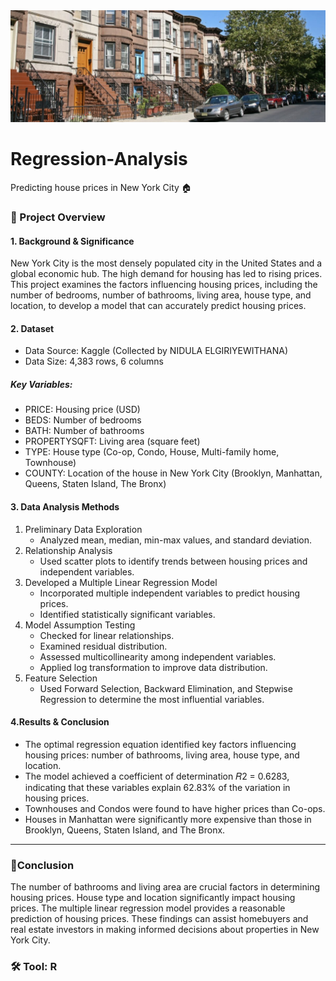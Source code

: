 <div id="header" align="center">
 <img src="https://github.com/paweenachodpaseart/Linear-Regression-Analysis/blob/main/NewYork%20House.jpg?raw=true"width="900"/>
</div>

# Regression-Analysis
Predicting house prices in New York City 🏠

### 📌 Project Overview 
#### 1. Background & Significance
New York City is the most densely populated city in the United States and a global economic hub. The high demand for housing has led to rising prices. This project examines the factors influencing housing prices, including the number of bedrooms, number of bathrooms, living area, house type, and location, to develop a model that can accurately predict housing prices.

#### 2. Dataset
- Data Source: Kaggle (Collected by NIDULA ELGIRIYEWITHANA)
- Data Size: 4,383 rows, 6 columns
##### Key Variables:
- PRICE: Housing price (USD)
- BEDS: Number of bedrooms
- BATH: Number of bathrooms
- PROPERTYSQFT: Living area (square feet)
- TYPE: House type (Co-op, Condo, House, Multi-family home, Townhouse)
- COUNTY: Location of the house in New York City (Brooklyn, Manhattan, Queens, Staten Island, The Bronx)

#### 3. Data Analysis Methods
  1. Preliminary Data Exploration
     - Analyzed mean, median, min-max values, and standard deviation.
  2. Relationship Analysis
     - Used scatter plots to identify trends between housing prices and independent variables.
  3. Developed a Multiple Linear Regression Model
     - Incorporated multiple independent variables to predict housing prices.
     - Identified statistically significant variables.
  4. Model Assumption Testing
     - Checked for linear relationships.
     - Examined residual distribution.
     - Assessed multicollinearity among independent variables.
     - Applied log transformation to improve data distribution.
  5. Feature Selection
     - Used Forward Selection, Backward Elimination, and Stepwise Regression to determine the most influential variables.

#### 4.Results & Conclusion
- The optimal regression equation identified key factors influencing housing prices: number of bathrooms, living area, house type, and location.
- The model achieved a coefficient of determination 𝑅2 = 0.6283, indicating that these variables explain 62.83% of the variation in housing prices.
- Townhouses and Condos were found to have higher prices than Co-ops.
- Houses in Manhattan were significantly more expensive than those in Brooklyn, Queens, Staten Island, and The Bronx.

---

### 📑Conclusion
The number of bathrooms and living area are crucial factors in determining housing prices.
House type and location significantly impact housing prices.
The multiple linear regression model provides a reasonable prediction of housing prices.
These findings can assist homebuyers and real estate investors in making informed decisions about properties in New York City.

### 🛠️ Tool: R
